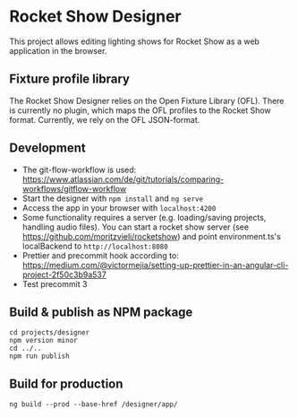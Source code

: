 # Rocket Show Designer

This project allows editing lighting shows for Rocket Show as a web application in the browser.

## Fixture profile library

The Rocket Show Designer relies on the Open Fixture Library (OFL). There is currently no plugin, which maps the OFL profiles to the Rocket Show format. Currently, we rely on the OFL JSON-format.

## Development

- The git-flow-workflow is used: https://www.atlassian.com/de/git/tutorials/comparing-workflows/gitflow-workflow
- Start the designer with `npm install` and `ng serve`
- Access the app in your browser with `localhost:4200`
- Some functionality requires a server (e.g. loading/saving projects, handling audio files). You can start a rocket show server (see https://github.com/moritzvieli/rocketshow) and point environment.ts's localBackend to `http://localhost:8080`
- Prettier and precommit hook according to: https://medium.com/@victormejia/setting-up-prettier-in-an-angular-cli-project-2f50c3b9a537
- Test precommit 3

## Build & publish as NPM package

```
cd projects/designer
npm version minor
cd ../..
npm run publish
```

## Build for production

```
ng build --prod --base-href /designer/app/
```

